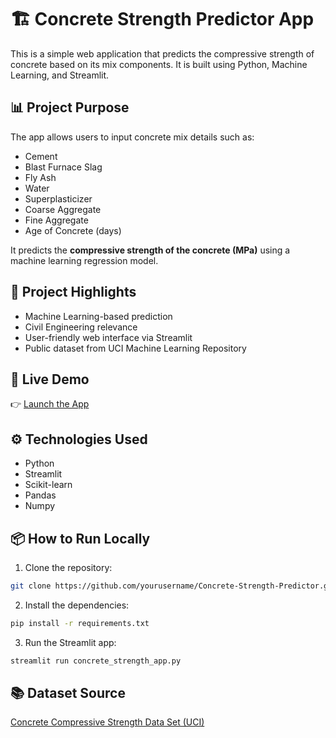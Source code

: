 # 🏗️ Concrete Strength Predictor App

This is a simple web application that predicts the compressive strength of concrete based on its mix components. It is built using Python, Machine Learning, and Streamlit.

## 📊 Project Purpose
The app allows users to input concrete mix details such as:
- Cement
- Blast Furnace Slag
- Fly Ash
- Water
- Superplasticizer
- Coarse Aggregate
- Fine Aggregate
- Age of Concrete (days)

It predicts the **compressive strength of the concrete (MPa)** using a machine learning regression model.

## 🎯 Project Highlights
- Machine Learning-based prediction
- Civil Engineering relevance
- User-friendly web interface via Streamlit
- Public dataset from UCI Machine Learning Repository

## 🚀 Live Demo
👉 [Launch the App](https://yourusername-concrete-strength-predictor.streamlit.app/)

## ⚙️ Technologies Used
- Python
- Streamlit
- Scikit-learn
- Pandas
- Numpy

## 📦 How to Run Locally
1. Clone the repository:
```bash
git clone https://github.com/yourusername/Concrete-Strength-Predictor.git
```
2. Install the dependencies:
```bash
pip install -r requirements.txt
```
3. Run the Streamlit app:
```bash
streamlit run concrete_strength_app.py
```

## 📚 Dataset Source
[Concrete Compressive Strength Data Set (UCI)](https://archive.ics.uci.edu/ml/datasets/Concrete+Compressive+Strength)
